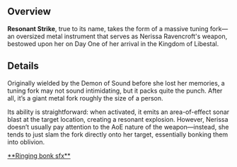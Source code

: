 <!-- title: Resonant Strike -->
<!-- quote: There I made a loud noise, now they'll be able to find us -->
<!-- chapter: 0 -->
<!-- images: (Nerissa's first time wielding Resonant Strike), (Resonant Strike viewed from the inventory), (Resonant Strike's ability activated) -->
<!-- model: true -->

## Overview

**Resonant Strike**, true to its name, takes the form of a massive tuning fork—an oversized metal instrument that serves as Nerissa Ravencroft's weapon, bestowed upon her on Day One of her arrival in the Kingdom of Libestal.

## Details

Originally wielded by the Demon of Sound before she lost her memories, a tuning fork may not sound intimidating, but it packs quite the punch. After all, it’s a giant metal fork roughly the size of a person.

Its ability is straightforward: when activated, it emits an area-of-effect sonar blast at the target location, creating a resonant explosion. However, Nerissa doesn’t usually pay attention to the AoE nature of the weapon—instead, she tends to just slam the fork directly onto her target, essentially bonking them into oblivion.

[\*\*Ringing bonk sfx\*\*](#embed:https://www.youtube.com/live/DDwNcYCtAXw?feature=shared&t=1628)
